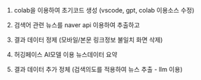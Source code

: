 1. colab을 이용하여 초기코드 생성 (vscode, gpt, colab 이용소스 수정)
   
3. 검색어 관련 뉴스를 naver api 이용하여 추출하고
4. 결과 데이터 정제 (모바일/본문 링크정보 불일치 화면 삭제)
6. 허깅페이스 AI모델 이용 뉴스데이터 요약
7. 결과 데이터 추가 정체 (검색의도를 적용하여 뉴스 추출 - llm 이용)